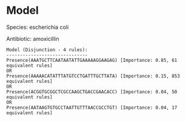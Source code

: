 
# Model

Species: escherichia coli

Antibiotic: amoxicillin

```
Model (Disjunction - 4 rules):
------------------------------
Presence(AAATGCTTCAATAATATTGAAAAAGGAAGAG) [Importance: 0.85, 61 equivalent rules]
OR
Presence(AAAAACATATTTATGTCCTGATTTGCTTATA) [Importance: 0.15, 853 equivalent rules]
OR
Presence(ACGGTGCGGCTCGCCAAGCTGACCGAACACC) [Importance: 0.04, 50 equivalent rules]
OR
Presence(AATAAGTGTGCCTAATTGTTTAACCGCCTGT) [Importance: 0.04, 17 equivalent rules]

```


